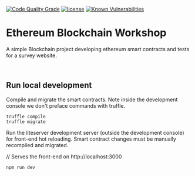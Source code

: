 [![Code Quality Grade](https://www.code-inspector.com/project/21134/status/svg)](https://frontend.code-inspector.com/project/21134/dashboard) [![license](https://img.shields.io/badge/license-MIT-green.svg)](https://github.com/rafaelaazevedo/tau-blockchain-course/blob/master/LICENSE) [![Known Vulnerabilities](https://snyk.io/test/github/rafaelaazevedo/tau-blockchain-course/badge.svg?targetFile=package.json)](https://snyk.io/test/github/rafaelaazevedo/tau-blockchain-course?targetFile=package.json)

# Ethereum Blockchain Workshop

A simple Blockchain project developing ethereum smart contracts and tests for a survey website.

<br>

## Run local development

Compile and migrate the smart contracts. Note inside the development console we don't preface commands with truffle.

```
truffle compile
truffle migrate
```

Run the liteserver development server (outside the development console) for front-end hot reloading. Smart contract changes must be manually recompiled and migrated.

// Serves the front-end on http://localhost:3000

```
npm run dev
```
